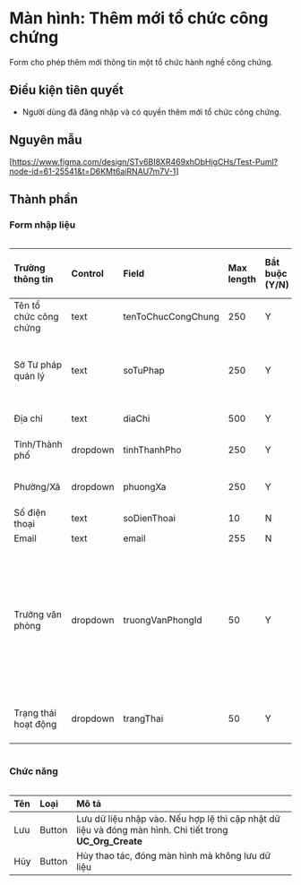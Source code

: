 # Màn hình: Thêm mới tổ chức công chứng
Form cho phép thêm mới thông tin một tổ chức hành nghề công chứng.

## Điều kiện tiên quyết
- Người dùng đã đăng nhập và có quyền thêm mới tổ chức công chứng.

## Nguyên mẫu
[https://www.figma.com/design/STv6BI8XR469xhObHjgCHs/Test-Puml?node-id=61-25541&t=D6KMt6aiRNAU7m7V-1]

## Thành phần

### Form nhập liệu

<div style="overflow-x:auto">

| Trường thông tin       | Control  | Field              | Max length | Bắt buộc (Y/N) | Giá trị mặc định | Cho phép sửa (Y/N) | Mô tả                                                                                                                                                                                                           |
|:-----------------------|:---------|:-------------------|:-----------|:---------------|:-----------------|:-------------------|:----------------------------------------------------------------------------------------------------------------------------------------------------------------------------------------------------------------|
| Tên tổ chức công chứng | text     | tenToChucCongChung | 250        | Y              |                  | Y                  | Điền tên của tổ chức hành nghề công chứng                                                                                                                                                                       |
| Sở Tư pháp quản lý     | text     | soTuPhap           | 250        | Y              |                  | N                  | Tự động chọn Sở Tư pháp giống với người dùng. Disable, không cho phép thay đổi                                                                                                                                  |
| Địa chỉ                | text     | diaChi             | 500        | Y              |                  | Y                  | Điền địa chỉ trụ sở chính                                                                                                                                                                                       |
| Tỉnh/Thành phố         | dropdown | tinhThanhPho       | 250        | Y              |                  | Y                  | Chọn từ danh mục tỉnh/thành phố mới, **BR9.7**                                                                                                                                                                  |
| Phường/Xã              | dropdown | phuongXa           | 250        | Y              |                  | Y                  | Chọn từ danh mục phường xã mới **BR9.8**,                                                                                                                                                                       |
| Số điện thoại          | text     | soDienThoai        | 10         | N              |                  | Y                  | **BR9.1**,**BR9.4**                                                                                                                                                                                             |
| Email                  | text     | email              | 255        | N              |                  | Y                  | **BR9.9**                                                                                                                                                                                                       |
| Trưởng văn phòng       | dropdown | truongVanPhongId   | 50         | Y              |                  | Y                  | Click vào cho phép chọn công chứng viên từ danh sách (entity CongChungVien), cho phép điền và tìm kiếm theo số giấy tờ/tên công chứng viên, danh sách hiển thị theo cấu trúc "Số giấy tờ - Tên công chứng viên" |
| Trạng thái hoạt động   | dropdown | trangThai          | 50         | Y              | Đang hoạt động   | Y                  | Chọn trạng thái hoạt động theo danh sách đã liệt kê trong entity                                                                                                                                                |

</div>

### Chức năng
<div style="overflow-x:auto">

| Tên | Loại   | Mô tả                                                                                                 |
|:----|:-------|:------------------------------------------------------------------------------------------------------|
| Lưu | Button | Lưu dữ liệu nhập vào. Nếu hợp lệ thì cập nhật dữ liệu và đóng màn hình. Chi tiết trong **UC_Org_Create** |
| Hủy | Button | Hủy thao tác, đóng màn hình mà không lưu dữ liệu                                                         |
